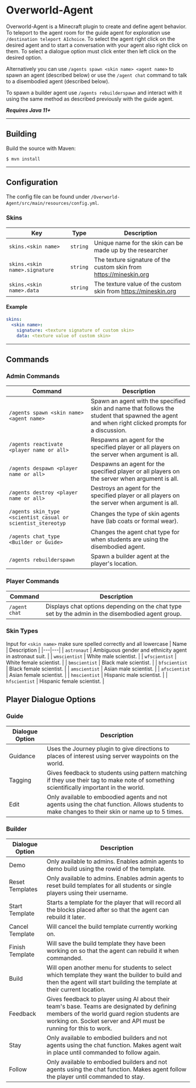 # Overworld-Agent

Overworld-Agent is a Minecraft plugin to create and define agent behavior. To teleport to the agent room for the guide agent for exploration use `/destination teleport AIchoice`. 
To select the agent right click on the desired agent and to start a conversation with your agent also right click on them. 
To select a dialogue option must click enter then left click on the desired option.

Alternatively you can use `/agents spawn <skin name> <agent name>` to spawn an agent (described below) or use the `/agent chat` command to talk to a disembodied agent (described below).

To spawn a builder agent use `/agents rebuilderspawn` and interact with it using the same method as described previously with the guide agent.

_**Requires Java 11+**_

---

## Building
Build the source with Maven:
```
$ mvn install
```

---

## Configuration
The config file can be found under `/Overworld-Agent/src/main/resources/config.yml`.

### Skins
| Key | Type | Description |
|---|---|---|
|`skins.<skin name>`|`string`|Unique name for the skin can be made up by the researcher|
|`skins.<skin name>.signature`|`string`|The texture signature of the custom skin from https://mineskin.org|
|`skins.<skin name>.data`|`string`|The texture value of the custom skin from https://mineskin.org|


#### Example
```yaml
skins:
  <skin name>:
    signature: <texture signature of custom skin>
    data: <texture value of custom skin>
```
---
## Commands
### Admin Commands
| Command                                                      | Description                                                                                                                                      |
|--------------------------------------------------------------|--------------------------------------------------------------------------------------------------------------------------------------------------|
| `/agents spawn <skin name> <agent name>`                     | Spawn an agent with the specified skin and name that follows the student that spawned the agent and when right clicked prompts for a discussion. |
| `/agents reactivate <player name or all>`                    | Respawns an agent for the specified player or all players on the server when argument is all.                                                    |
| `/agents despawn <player name or all>`                       | Despawns an agent for the specified player or all players on the server when argument is all.                                                    |
| `/agents destroy <player name or all>`                       | Destroys an agent for the specified player or all players on the server when argument is all.                                                    |
| `/agents skin_type <scientist_casual or scientist_stereotyp` | Changes the type of skin agents have (lab coats or formal wear).                                                                                 |
| `/agents chat_type <Builder or Guide>`                       | Changes the agent chat type for when students are using the disembodied agent.                                                                   |
| `/agents rebuilderspawn`                                     | Spawn a builder agent at the player's location.                                                                                                  |
### Player Commands
| Command       | Description                                                                                       |
|---------------|---------------------------------------------------------------------------------------------------|
| `/agent chat` | Displays chat options depending on the chat type set by the admin in the disembodied agent group. |

### Skin Types
Input for `<skin name>` make sure spelled correctly and all lowercase
| Name | Description |
|---|---|
| `astronaut` | Ambiguous gender and ethnicity agent in astronaut suit. |
| `wmscientist` | White male scientist. |
| `wfscientist` | White female scientist. |
| `bmscientist` | Black male scientist. |
| `bfscientist` | Black female scientist. |
| `amscientist` | Asian male scientist. |
| `afscientist` | Asian female scientist. |
| `hmscientist` | Hispanic male scientist. |
| `hfscientist` | Hispanic female scientist. |

## Player Dialogue Options
### Guide
| Dialogue Option | Description                                                                                                                                     |
|-----------------|-------------------------------------------------------------------------------------------------------------------------------------------------|
| Guidance        | Uses the Journey plugin to give directions to places of interest using server waypoints on the world.                                           |
| Tagging         | Gives feedback to students using pattern matching if they use their tag to make note of something scientifically important in the world.        |
| Edit            | Only available to emboodied agents and not agents using the chat function. Allows students to make changes to their skin or name up to 5 times. |

### Builder
| Dialogue Option | Description                                                                                                                                                                                                    |
|-----------------|----------------------------------------------------------------------------------------------------------------------------------------------------------------------------------------------------------------|
| Demo            | Only available to admins. Enables admin agents to demo build using the rowid of the template.                                                                                                                  |
| Reset Templates | Only available to admins. Enables admin agents to reset build templates for all students or single players using their username.                                                                               |
| Start Template  | Starts a template for the player that will record all the blocks placed after so that the agent can rebuild it later.                                                                                          |
| Cancel Template | Will cancel the build template currently working on.                                                                                                                                                           |
| Finish Template | Will save the build template they have been working on so that the agent can rebuild it when commanded.                                                                                                        |
| Build           | Will open another menu for students to select which template they want the builder to build and then the agent will start building the template at their current location.                                     |
| Feedback        | Gives feedback to player using AI about their team's base. Teams are designated by defining members of the world guard region students are working on. Socket server and API must be running for this to work. |
| Stay            | Only available to embodied builders and not agents using the chat function. Makes agent wait in place until commanded to follow again.                                                                         |
| Follow          | Only available to embodied builders and not agents using the chat function. Makes agent follow the player until commanded to stay.                                                                             |


